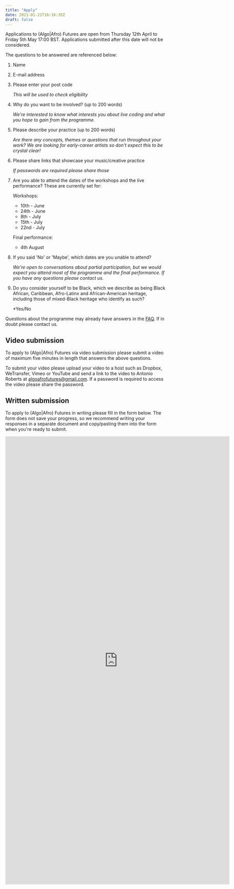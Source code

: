 ```yaml
---
title: "Apply"
date: 2021-01-21T16:16:35Z
draft: false
---
```


Applications to (Algo|Afro) Futures are open from Thursday 12th April to Friday 5th May 17:00 BST. Applications submitted after this date will not be considered.

The questions to be answered are referenced below:

1. Name

2. E-mail address

2. Please enter your post code

	*This will be used to check eligibility*

3. Why do you want to be involved? (up to 200 words)

	*We're interested to know what interests you about live coding and what you hope to gain from the programme.*

4. Please describe your practice (up to 200 words)

	*Are there any concepts, themes or questions that run throughout your work? We are looking for early-career artists so don't expect this to be crystal clear!*

5. Please share links that showcase your music/creative practice

	*If passwords are required please share those*

6. Are you able to attend the dates of the workshops and the live performance? These are currently set for:

	Workshops:

	* 10th - June
	* 24th - June
	* 8th - July
	* 15th - July
	* 22nd - July

	Final performance:

	* 4th August

7. If you said 'No' or 'Maybe', which dates are you unable to attend? 

	*We're open to conversations about partial participation, but we would expect you attend most of the programme and the final performance. If you have any questions please contact us.*

7. Do you consider yourself to be Black, which we describe as being Black African, Caribbean, Afro-Latinx and African-American heritage, including those of mixed-Black heritage who identify as such?
	
	*Yes/No

Questions about the programme may already have answers in the [FAQ](/faq). If in doubt please contact us.

## Video submission

To apply to (Algo|Afro) Futures via video submission please submit a video of maximum five minutes in length that answers the above questions.

To submit your video please upload your video to a host such as Dropbox, WeTransfer, Vimeo or YouTube and send a link to the video to Antonio Roberts at algoafrofutures@gmail.com. If a password is required to access the video please share the password.

## Written submission

To apply to (Algo|Afro) Futures in writing please fill in the form below. The form does not save your progress, so we recommend writing your responses in a separate document and copy/pasting them into the form when you're ready to submit.

<iframe src="https://docs.google.com/forms/d/e/1FAIpQLSeb-D_rh_QVzdAZdq3PolalcShBkVR9DXafAeyfXLidPKE-hg/viewform?embedded=true" width="700" height="1399" frameborder="0" marginheight="0" marginwidth="0">Loading…</iframe>


